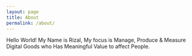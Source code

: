 ```yaml
---
layout: page
title: About
permalink: /about/
---
```


Hello World! My Name is Rizal, My focus is Manage, Produce & Measure Digital Goods who Has Meaningful Value to affect People.
